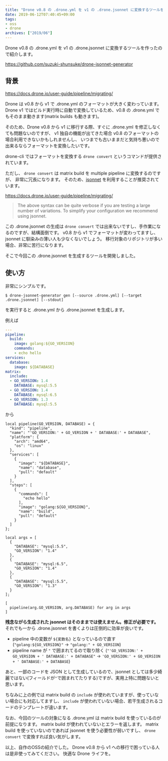 ```yaml
---
title: "Drone v0.8 の .drone.yml を v1 の .drone.jsonnet に変換するツールを作った"
date: 2019-06-12T07:40:45+09:00
tags:
- oss
- drone
archives: ["2019/06"]
---
```


Drone v0.8 の .drone.yml を v1 の .drone.jsonnet に変換するツールを作ったので紹介します。

https://github.com/suzuki-shunsuke/drone-jsonnet-generator

## 背景

https://docs.drone.io/user-guide/pipeline/migrating/

Drone は v0.8 から v1 で .drone.yml のフォーマットが大きく変わっています。
Drone v1 ではビルド実行時に自動で変換しているため、v0.8 の .drone.yml でもそのまま動きます(matrix builds も動きます)。

そのため、Drone v0.8 から v1 に移行する際、すぐに .drone.yml を修正しなくても問題ないのですが、
v1 独自の機能が出てきた場合 v0.8 のフォーマットの場合利用できないかもしれませんし、
いつまでも古いままだと気持ち悪いので出来るならフォーマットを変換したいです。

drone-cli ではフォーマットを変換する `drone convert` というコマンドが提供されています。

ただし、 `drone convert` は matrix build を multiple pipeline に変換するのですが、
非常に冗長になります。
そのため、[jsonnet](https://jsonnet.org/) を利用することが推奨されています。

https://docs.drone.io/user-guide/pipeline/migrating/

> The above syntax can be quite verbose if you are testing a large number of variations.
> To simplify your configuration we recommend using jsonnet.

この .drone.jsonnet の生成は `drone convert` では出来ないですし、手作業になるのですが、結構面倒です。
v0.8 から v1 でフォーマットが変わってますし、jsonnet に馴染みの薄い人も少なくないでしょう。
移行対象のリポジトリが多い場合、非常に苦行になります。

そこで今回この .drone.jsonnet を生成するツールを開発しました。

## 使い方

非常にシンプルです。

```console
$ drone-jsonnet-generator gen [--source .drone.yml] [--target .drone.jsonnet] [--stdout]
```

を実行すると .drone.yml から .drone.jsonnet を生成します。

例えば

```yaml
---
pipeline:
  build:
    image: golang:${GO_VERSION}
    commands:
    - echo hello
services:
  database:
    image: ${DATABASE}
matrix:
  include:
  - GO_VERSION: 1.4
    DATABASE: mysql:5.5
  - GO_VERSION: 1.4
    DATABASE: mysql:6.5
  - GO_VERSION: 1.3
    DATABASE: mysql:5.5
```

から

```jsonnet
local pipeline(GO_VERSION, DATABASE) = {
  "kind": "pipeline",
  "name": "'GO_VERSION:' + GO_VERSION + ' DATABASE:' + DATABASE",
  "platform": {
    "arch": "amd64",
    "os": "linux"
  },
  "services": [
    {
      "image": "${DATABASE}",
      "name": "database",
      "pull": "default"
    }
  ],
  "steps": [
    {
      "commands": [
        "echo hello"
      ],
      "image": "golang:${GO_VERSION}",
      "name": "build",
      "pull": "default"
    }
  ]
};

local args = [
  {
    "DATABASE": "mysql:5.5",
    "GO_VERSION": "1.4"
  },
  {
    "DATABASE": "mysql:6.5",
    "GO_VERSION": "1.4"
  },
  {
    "DATABASE": "mysql:5.5",
    "GO_VERSION": "1.3"
  }
];

[
  pipeline(arg.GO_VERSION, arg.DATABASE) for arg in args
]
```

**残念ながら生成された jsonnet はそのままでは使えません。修正が必要です。**
それでも一から .drone.jsonnet を書くよりは圧倒的に効率が良いです。

* pipeline 中の変数が `${変数名}` となっているので直す (`"golang:${GO_VERSION}"` -> `"golang:" + GO_VERSION`)
* pipeline name が `"` で囲まれてるので取り除く (`"'GO_VERSION:' + GO_VERSION + ' DATABASE:' + DATABASE"` -> `'GO_VERSION:' + GO_VERSION + ' DATABASE:' + DATABASE`)

あと、一部のコードを JSON として生成しているので、jsonnet としては多少綺麗ではない(フィールドが`"`で囲まれてたりする)ですが、実用上特に問題ないと思います。

ちなみに上の例では matrix build の `include` が使われていますが、使っていない場合にも対応してますし、
`include` が使われていない場合、若干生成されるコードのテンプレートが違います。

なお、今回のツールの対象になる .drone.yml は matrix build を使っているのが前提になります。
matrix build が使われていないとエラーを返します。
matrix build を使っていないのであれば jsonnet を使う必要性が弱いですし、 `drone convert` で変換すれば良い気がします。

以上、自作のOSSの紹介でした。
Drone v0.8 から v1 への移行で困っている人は是非使ってみてください。
快適な Drone ライフを。
